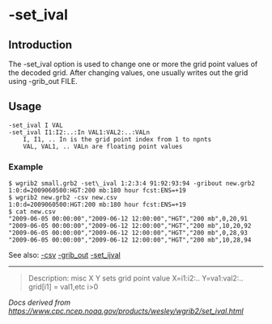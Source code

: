 # -set_ival

## Introduction

The -set_ival option is used to change one or more the grid point values
of the decoded grid. After changing values, one usually writes out the grid using
-grib_out FILE.

## Usage

```
-set_ival I VAL
-set_ival I1:I2:..:In VAL1:VAL2:..:VALn
    I, I1, .. In is the grid point index from 1 to npnts
    VAL, VAL1, .. VALn are floating point values
```

### Example

```
$ wgrib2 small.grb2 -set\_ival 1:2:3:4 91:92:93:94 -gribout new.grb2
1:0:d=2009060500:HGT:200 mb:180 hour fcst:ENS=+19
$ wgrib2 new.grb2 -csv new.csv
1:0:d=2009060500:HGT:200 mb:180 hour fcst:ENS=+19
$ cat new.csv
"2009-06-05 00:00:00","2009-06-12 12:00:00","HGT","200 mb",0,20,91
"2009-06-05 00:00:00","2009-06-12 12:00:00","HGT","200 mb",10,20,92
"2009-06-05 00:00:00","2009-06-12 12:00:00","HGT","200 mb",0,28,93
"2009-06-05 00:00:00","2009-06-12 12:00:00","HGT","200 mb",10,28,94
```

See also:
[-csv](./csv.md)
[-grib_out](./grib_out.md)
[-set_ijval](./set_ijval.md)

---

> Description: misc X Y sets grid point value X=i1:i2:.. Y=va1:val2:.. grid[i1] = val1,etc i>0

_Docs derived from <https://www.cpc.ncep.noaa.gov/products/wesley/wgrib2/set_ival.html>_

